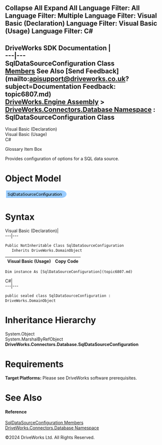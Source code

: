        

 Collapse All Expand All  Language Filter: All  Language Filter: Multiple  Language Filter: Visual Basic (Declaration) Language Filter: Visual Basic (Usage) Language Filter: C#  
---  
DriveWorks SDK Documentation  |   
---|---  
SqlDataSourceConfiguration Class   
[Members](topic6808.md) See Also [Send Feedback](mailto:apisupport@driveworks.co.uk?subject=Documentation Feedback: topic6807.md)  
[DriveWorks.Engine Assembly](topic2156.md) > [DriveWorks.Connectors.Database Namespace](topic6754.md) : SqlDataSourceConfiguration Class  
---  
  
Visual Basic (Declaration)    
Visual Basic (Usage)    
C# 

Glossary Item Box

Provides configuration of options for a SQL data source. 

# Object Model

![](dotnetdiagramimages/image359.png)

# Syntax

Visual Basic (Declaration)|   
---|---  
      
    
    Public NotInheritable Class SqlDataSourceConfiguration 
       Inherits DriveWorks.DomainObject  
  
Visual Basic (Usage)| Copy Code  
---|---  
      
    
    Dim instance As [SqlDataSourceConfiguration](topic6807.md)  
  
C#|   
---|---  
      
    
    public sealed class SqlDataSourceConfiguration : DriveWorks.DomainObject   
  
# Inheritance Hierarchy

System.Object  
System.MarshalByRefObject  
**DriveWorks.Connectors.Database.SqlDataSourceConfiguration**  


# Requirements

**Target Platforms:** Please see DriveWorks software prerequisites.

# See Also

#### Reference

[SqlDataSourceConfiguration Members](topic6808.md)   
[DriveWorks.Connectors.Database Namespace](topic6754.md)

©2024 DriveWorks Ltd. All Rights Reserved.
